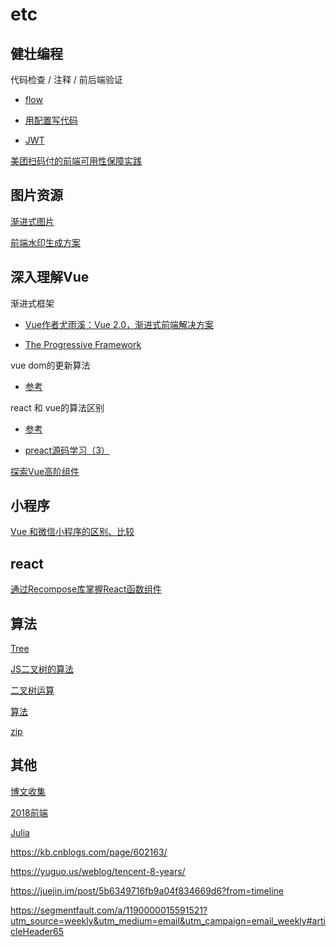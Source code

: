 # etc

## 健壮编程

代码检查 / 注释 / 前后端验证

* [flow](https://flow.org/en/)

* [用配置写代码](https://segmentfault.com/a/1190000015643488?utm_source=weekly&utm_medium=email&utm_campaign=email_weekly)

* [JWT](https://blog.fundebug.com/2018/07/12/what-is-jwt/)

[美团扫码付的前端可用性保障实践](https://juejin.im/post/5b6d532ee51d4517df154d39)

## 图片资源

[渐进式图片](https://www.zhangxinxu.com/wordpress/2013/01/progressive-jpeg-image-and-so-on/)

[前端水印生成方案](https://musicfe.cn/page/15)

## 深入理解Vue

渐进式框架

* [Vue作者尤雨溪：Vue 2.0，渐进式前端解决方案](https://mp.weixin.qq.com/s?__biz=MzUxMzcxMzE5Ng==&mid=2247485737&amp;idx=1&amp;sn=14fe8a5c72aaa98c11bf6fc57ae1b6c0&source=41#wechat_redirect)

* [The Progressive Framework](http://slides.com/evanyou/progressive-javascript#/)

vue dom的更新算法

* [参考](https://blog.csdn.net/u010692018/article/details/78799335/)

react 和 vue的算法区别

* [参考](https://blog.csdn.net/m6i37jk/article/details/78140159)

* [preact源码学习（3）](https://segmentfault.com/a/1190000010349289)

[探索Vue高阶组件](http://hcysun.me/2018/01/05/%E6%8E%A2%E7%B4%A2Vue%E9%AB%98%E9%98%B6%E7%BB%84%E4%BB%B6/)

## 小程序

[Vue 和微信小程序的区别、比较](https://mp.weixin.qq.com/s/C74XVgzmKKl4OEUiKQb_cQ)

## react

[通过Recompose库掌握React函数组件](https://juejin.im/entry/5b7a989651882542b03e5412)

## 算法

[Tree](https://mp.weixin.qq.com/s/dKYlKuD2wrMAK-bRBHHASg)

[JS二叉树的算法](http://www.cnblogs.com/ghostgift/archive/2013/03/04/2941723.html)

[二叉树运算](https://blog.csdn.net/qq_36048015/article/details/77899447)

[算法](https://www.cnblogs.com/flowerszhong/archive/2011/09/14/2176374.html#3884340)

[zip](https://www.cnblogs.com/esingchan/p/3958962.html)

## 其他

[博文收集](https://github.com/FrankFang/best-chinese-front-end-blogs)

[2018前端](https://mp.weixin.qq.com/s/LvooedOYCJzM8G20Tlw0HQ)

[Julia](https://mp.weixin.qq.com/s/dvVQ9H14eyVjyD4yhadRnQ)

<https://kb.cnblogs.com/page/602163/>

<https://yuguo.us/weblog/tencent-8-years/>

<https://juejin.im/post/5b6349716fb9a04f834669d6?from=timeline>

<https://segmentfault.com/a/1190000015591521?utm_source=weekly&utm_medium=email&utm_campaign=email_weekly#articleHeader65>

